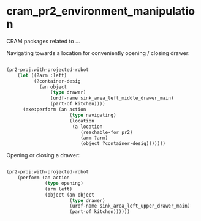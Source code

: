 cram_pr2_environment_manipulation
=================================

CRAM packages related to ...


Navigating towards a location for conveniently opening / closing drawer:

```lisp

(pr2-proj:with-projected-robot
    (let ((?arm :left)
          (?container-desig
            (an object
                (type drawer)
                (urdf-name sink_area_left_middle_drawer_main)
                (part-of kitchen))))
      (exe:perform (an action
                       (type navigating)
                       (location
                        (a location
                           (reachable-for pr2)
                           (arm ?arm)
                           (object ?container-desig)))))))

```

Opening or closing a drawer:

```lisp

(pr2-proj:with-projected-robot
    (perform (an action
              (type opening)
              (arm left)
              (object (an object
                       (type drawer)
                       (urdf-name sink_area_left_upper_drawer_main)
                       (part-of kitchen))))))

```